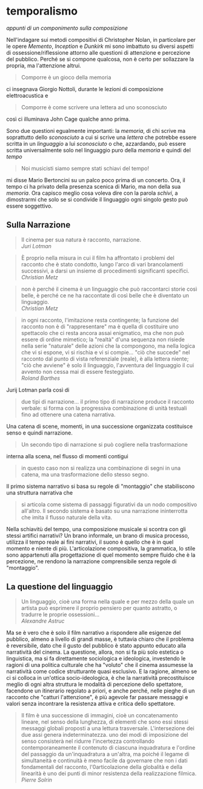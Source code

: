 # temporalismo

*appunti di un componimento sulla composizione*

Nell'indagare sui metodi compositivi di Christopher Nolan, in particolare per
le opere *Memento*, *Inception* e *Dunkirk* mi sono imbattuto su diversi aspetti
di ossessione/riflessione attorno alle questioni di attenzione e percezione del
pubblico. Perché se si compone qualcosa, non è certo per sollazzare la propria,
ma l'attenzione altrui.

> Comporre è un gioco della memoria

ci insegnava Giorgio Nottoli, durante le lezioni di composizione elettroacustica e

> Comporre è come scrivere una lettera ad uno sconosciuto

così ci illuminava John Cage qualche anno prima.

Sono due questioni egualmente importanti: la *memoria*, di chi scrive ma soprattutto
dello *sconosciuto* a cui si scrive una *lettera* che potrebbe essere scritta in un
*linguaggio* a lui *sconosciuto* o che, azzardando, può essere scritta universalmente
solo nel linguaggio puro della *memoria* e quindi del *tempo*

> Noi musicisti siamo sempre stati schiavi del tempo!

mi disse Mario Bertoncini su un palco poco prima di un concerto. Ora, il tempo ci ha
privato della presenza scenica di Mario, ma non della sua *memoria*. Ora capisco
meglio cosa voleva dire con la parola *schivi*, a dimostrarmi che solo se si condivide
il linguaggio ogni singolo gesto può essere soggettivo.

## Sulla Narrazione

> Il cinema per sua natura è racconto, narrazione.    
*Juri Lotman*

> È proprio nella misura in cui il film ha affrontato i problemi del racconto
che è stato condotto, lungo l'arco di vari brancolamenti successivi, a darsi un
insieme di procedimenti significanti specifici.    
*Christian Metz*

> non è perché il cinema è un linguaggio che può raccontarci storie così belle,
è perché ce ne ha raccontate di così belle che è diventato un linguaggio.    
*Christian Metz*

> in ogni racconto, l'imitazione resta contingente; la funzione del racconto non
è di "rappresentare" ma è quella di costituire uno spettacolo che ci resta ancora
assai enigmatico, ma che non può essere di ordine mimetico; la "realtà" d'una sequenza
non risiede nella serie "naturale" delle azioni che la compongono, ma nella logica che vi
si espone, vi si rischia e vi si compie… "ciò che succede" nel racconto dal punto
di vista referenziale (reale), è alla lettera niente; "ciò che avviene" è solo il linguaggio,
l'avventura del linguaggio il cui avvento non cessa mai di essere festeggiato.    
*Roland Barthes*

Jurij Lotman parla così di

> due tipi di narrazione… il primo tipo di narrazione produce il racconto verbale:
si forma con la progressiva combinazione di unità testuali fino ad ottenere una
catena narrativa.

Una catena di scene, momenti, in una successione organizzata costituisce senso e quindi
narrazione.

> Un secondo tipo di narrazione si può cogliere nella trasformazione

interna alla scena, nel flusso di momenti contigui

> in questo caso non si realizza una combinazione di segni in una catena, ma una
trasformazione dello stesso segno.

Il primo sistema narrativo si basa su regole di "montaggio" che stabiliscono una
struttura narrativa che

> si articola come sistema di passaggi figurativi da un nodo compositivo all'altro.
Il secondo sistema è basato su una narrazione ininterrotta che imita il flusso naturale
della vita.

Nella schiavitù del tempo, una composizione musicale si scontra con gli stessi
artifici narrativi? Un brano informale, un brano di musica processo, utilizza il tempo
reale ai fini narrativi, il suono è quello che è in quel momento e niente di più.
L'articolazione compositiva, la grammatica, lo stile sono appartenuti alla progettazione
di quel momento sempre fluido che è la percezione, ne rendono la narrazione comprensibile
senza regole di "montaggio".


## La questione del linguaggio

> Un linguaggio, cioè una forma nella quale e per mezzo della quale un artista
può esprimere il proprio pensiero per quanto astratto, o tradurre le proprie
ossessioni…    
*Alexandre Astruc*

Ma se è vero che è solo il film narrativo a rispondere alle esigenze del pubblico,
almeno a livello di grandi masse, è tuttavia chiaro che il problema è reversibile,
dato che il gusto del pubblico è stato appunto educato alla narratività del cinema.
La questione, allora, non si fa più solo estetica o linguistica, ma si fa
direttamente sociologica e ideologica, investendo le ragioni di una politica
culturale che ha "voluto" che il cinema assumesse la narratività come codice
strutturante quasi esclusivo. E la ragione, almeno se ci si colloca in un'ottica
socio-ideologica, è che la narratività precostituisce meglio di ogni altra struttura
le modalità di percezione dello spettatore, facendone un itinerario regolato a
priori, e anche perché, nelle pieghe di un racconto che "catturi l'attenzione",
è più agevole far passare messaggi e valori senza incontrare la resistenza
attiva e critica dello spettatore.

> Il film è una successione di immagini, cioè un concatenamento lineare, nel
senso della lunghezza, di elementi che sono essi stessi messaggi globali proposti
a una lettura trasversale. L'intersezione dei due assi genera indeterminatezza.
uno dei modi di imposizione del senso consisterà nel ridurre l'incertezza
controllando contemporaneamente il contenuto di ciascuna inquadratura e l'ordine
del passaggio da un'inquadratura a un'altra, ma poiché il legame di simultaneità
e continuità è meno facile da governare che non i dati fondamentali del racconto,
l'0articolazione della globalità e della linearità è uno dei punti di minor resistenza
della realizzazione filmica.    
*Pierre Solrin*
